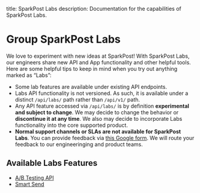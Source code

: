 title: SparkPost Labs
description: Documentation for the capabilities of SparkPost Labs.

# Group SparkPost Labs

We love to experiment with new ideas at SparkPost!
With SparkPost Labs, our engineers share new API and App functionality and other helpful tools. Here are some helpful tips to keep in mind when you try out anything marked as “Labs”:

* Some lab features are available under existing API endpoints.
* Labs API functionality is not versioned. As such, it is available under a distinct `/api/labs/` path rather than `/api/v1/` path. 
* Any API feature accessed via `/api/labs/` is by definition **experimental and subject to change**. We may decide to change the behavior or **discontinue it at any time**. We also may decide to incorporate Labs functionality into the core supported product.
* **Normal support channels or SLAs are not available for SparkPost Labs**. You can provide feedback via [this Google form](https://goo.gl/forms/qvTW9BbmQFsFTZB03). We will route your feedback to our engineeringing and product teams.

## Available Labs Features

* [A/B Testing API](/api/ab-testing.html)
* [Smart Send](/api/transmissions.html#header-options-attributes)

